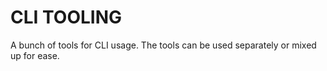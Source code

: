 # CLI TOOLING
A bunch of tools for CLI usage. The tools can be used separately or mixed up for ease.
